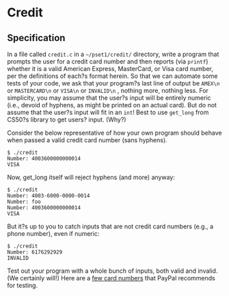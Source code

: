 # Credit

## Specification
In a file called ```credit.c``` in a ```~/pset1/credit/``` directory, write a program that prompts the user for a credit card number and then reports (via ```printf```) whether it is a valid American Express, MasterCard, or Visa card number, per the definitions of each?s format herein. So that we can automate some tests of your code, we ask that your program?s last line of output be ```AMEX\n``` or ```MASTERCARD\n``` or ```VISA\n``` or ```INVALID\n``` , nothing more, nothing less. For simplicity, you may assume that the user?s input will be entirely numeric (i.e., devoid of hyphens, as might be printed on an actual card). But do not assume that the user?s input will fit in an ```int```! Best to use ```get_long``` from CS50?s library to get users? input. (Why?)

Consider the below representative of how your own program should behave when passed a valid credit card number (sans hyphens).

```
$ ./credit
Number: 4003600000000014
VISA
```

Now, get_long itself will reject hyphens (and more) anyway:

```
$ ./credit
Number: 4003-6000-0000-0014
Number: foo
Number: 4003600000000014
VISA
```

But it?s up to you to catch inputs that are not credit card numbers (e.g., a phone number), even if numeric:

```
$ ./credit
Number: 6176292929
INVALID
```

Test out your program with a whole bunch of inputs, both valid and invalid. (We certainly will!) Here are a [few card numbers](https://developer.paypal.com/docs/classic/pay??ow/pay??ow-pro/pay??ow-pro-testing/#credit-card-numbers-for-testing) that PayPal recommends for testing.
